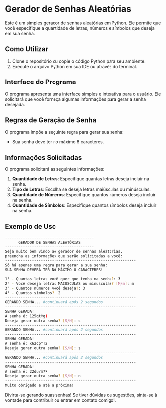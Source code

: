 # Gerador de Senhas Aleatórias

Este é um simples gerador de senhas aleatórias em Python. Ele permite que você especifique a quantidade de letras, números e símbolos que deseja em sua senha.

## Como Utilizar

1. Clone o repositório ou copie o código Python para seu ambiente.
2. Execute o arquivo Python em sua IDE ou através do terminal.

## Interface do Programa

O programa apresenta uma interface simples e interativa para o usuário. Ele solicitará que você forneça algumas informações para gerar a senha desejada.

## Regras de Geração de Senha

O programa impõe a seguinte regra para gerar sua senha:

- Sua senha deve ter no máximo 8 caracteres.

## Informações Solicitadas

O programa solicitará as seguintes informações:

1. **Quantidade de Letras**: Especifique quantas letras deseja incluir na senha.
2. **Tipo de Letras**: Escolha se deseja letras maiúsculas ou minúsculas.
3. **Quantidade de Números**: Especifique quantos números deseja incluir na senha.
4. **Quantidade de Símbolos**: Especifique quantos símbolos deseja incluir na senha.

## Exemplo de Uso

```bash
----------------------------------------
      GERADOR DE SENHAS ALEATÓRIAS      
----------------------------------------
Seja muito bem vindo ao gerador de senhas aleatórias,
preencha as informações que serão solicitadas a você: 
-----------------------------------------------------------
Só há apenas uma regra para gerar a sua senha:
SUA SENHA DEVERÁ TER NO MÁXIMO 8 CARACTERES!

1° - Quantas letras você quer que tenha na senha?: 3
2° - Você deseja letras MAIUSCULAS ou minusculas? [M/m]: m
3° - Quantos números você deseja?: 3
4° - Quantos símbolos?: 2
-----------------------------------------------------------
GERANDO SENHA... #continuará após 2 segundos
-----------------------------------------------------------
SENHA GERADA!
A senha é: 125qtºg)
Deseja gerar outra senha? [S/N]: s
-----------------------------------------------------------
GERANDO SENHA... #continuará após 2 segundos
-----------------------------------------------------------
SENHA GERADA!
A senha é: x62cp°!2
Deseja gerar outra senha? [S/N]: s
-----------------------------------------------------------
GERANDO SENHA... #continuará após 2 segundos
-----------------------------------------------------------
SENHA GERADA!
A senha é: 22du/m7º
Deseja gerar outra senha? [S/N]: n
-----------------------------------------------------------
Muito obrigado e até a próxima!
```

Divirta-se gerando suas senhas! Se tiver dúvidas ou sugestões, sinta-se à vontade para contribuir ou entrar em contato comigo!.
